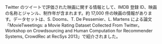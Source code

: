 Twitter のツイートで評価された映画に関する情報として、IMDB 登録 ID、映画の名称とジャンル、制作年が含まれます。約 17,000 件の映画の情報があります。データセットは、S. Dooms、T. De Pessemier、L. Martens による論文「MovieTweetings: a Movie Rating Dataset Collected From Twitter。Workshop on Crowdsourcing and Human Computation for Recommender Systems, CrowdRec at RecSys 2013」で紹介されました。

<!---HONumber=July15_HO3-->